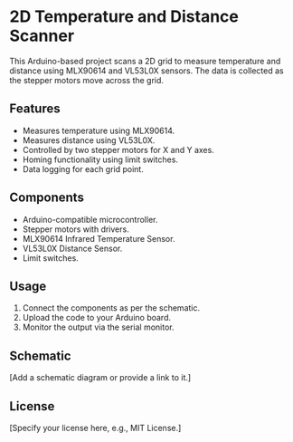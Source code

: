 # 2D Temperature and Distance Scanner

This Arduino-based project scans a 2D grid to measure temperature and distance using MLX90614 and VL53L0X sensors. The data is collected as the stepper motors move across the grid.

## Features
- Measures temperature using MLX90614.
- Measures distance using VL53L0X.
- Controlled by two stepper motors for X and Y axes.
- Homing functionality using limit switches.
- Data logging for each grid point.

## Components
- Arduino-compatible microcontroller.
- Stepper motors with drivers.
- MLX90614 Infrared Temperature Sensor.
- VL53L0X Distance Sensor.
- Limit switches.

## Usage
1. Connect the components as per the schematic.
2. Upload the code to your Arduino board.
3. Monitor the output via the serial monitor.

## Schematic
[Add a schematic diagram or provide a link to it.]

## License
[Specify your license here, e.g., MIT License.]
